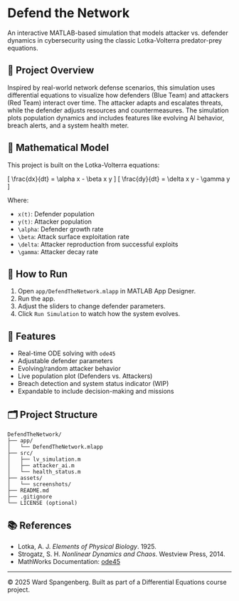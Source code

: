 
# Defend the Network

An interactive MATLAB-based simulation that models attacker vs. defender dynamics in cybersecurity using the classic Lotka-Volterra predator-prey equations.

## 📘 Project Overview

Inspired by real-world network defense scenarios, this simulation uses differential equations to visualize how defenders (Blue Team) and attackers (Red Team) interact over time. The attacker adapts and escalates threats, while the defender adjusts resources and countermeasures. The simulation plots population dynamics and includes features like evolving AI behavior, breach alerts, and a system health meter.

## 🔬 Mathematical Model

This project is built on the Lotka-Volterra equations:

\[
\frac{dx}{dt} = \alpha x - \beta x y
\]
\[
\frac{dy}{dt} = \delta x y - \gamma y
\]

Where:
- `x(t)`: Defender population
- `y(t)`: Attacker population
- `\alpha`: Defender growth rate
- `\beta`: Attack surface exploitation rate
- `\delta`: Attacker reproduction from successful exploits
- `\gamma`: Attacker decay rate

## 🚀 How to Run

1. Open `app/DefendTheNetwork.mlapp` in MATLAB App Designer.
2. Run the app.
3. Adjust the sliders to change defender parameters.
4. Click `Run Simulation` to watch how the system evolves.

## 🧠 Features

- Real-time ODE solving with `ode45`
- Adjustable defender parameters
- Evolving/random attacker behavior
- Live population plot (Defenders vs. Attackers)
- Breach detection and system status indicator (WIP)
- Expandable to include decision-making and missions

## 🗂️ Project Structure

```
DefendTheNetwork/
├── app/
│   └── DefendTheNetwork.mlapp
├── src/
│   ├── lv_simulation.m
│   ├── attacker_ai.m
│   └── health_status.m
├── assets/
│   └── screenshots/
├── README.md
├── .gitignore
└── LICENSE (optional)
```

## 📚 References

- Lotka, A. J. *Elements of Physical Biology*. 1925.
- Strogatz, S. H. *Nonlinear Dynamics and Chaos*. Westview Press, 2014.
- MathWorks Documentation: [ode45](https://www.mathworks.com/help/matlab/ref/ode45.html)

---

© 2025 Ward Spangenberg. Built as part of a Differential Equations course project.
